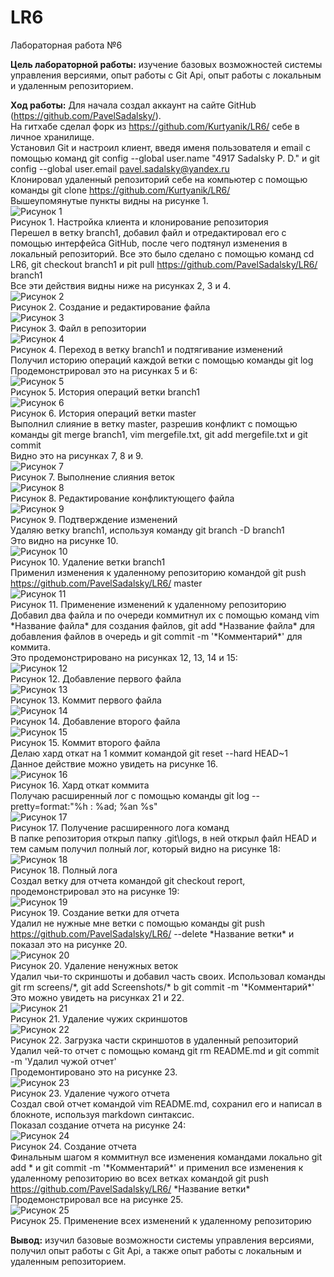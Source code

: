 # LR6
Лабораторная работа №6

**Цель лабораторной работы:** изучение базовых возможностей системы
управления версиями, опыт работы с Git Api, опыт работы с локальным и
удаленным репозиторием.

**Ход работы:**
Для начала создал аккаунт на сайте GitHub (https://github.com/PavelSadalsky/).<br>
На гитхабе сделал форк из https://github.com/Kurtyanik/LR6/ себе в личное хранилище.<br>
Установил Git и настроил клиент, введя именя пользователя и email с помощью команд git config --global user.name "4917 Sadalsky P. D." и git config --global user.email pavel.sadalsky@yandex.ru<br>
Клонировал удаленный репозиторий себе на компьютер с помощью команды git clone https://github.com/Kurtyanik/LR6/<br>
Вышеупомянутые пункты видны на рисунке 1.<br>
	![Рисунок 1](/Screenshots/1.png)<br>
	Рисунок 1. Настройка клиента и клонирование репозитория<br>
Перешел в ветку branch1, добавил файл и отредактировал его с помощью интерфейса GitHub, после чего подтянул изменения в локальный репозиторий. Все это было сделано с помощью команд cd LR6, git checkout branch1 и pit pull https://github.com/PavelSadalsky/LR6/ branch1<br>
Все эти действия видны ниже на рисунках 2, 3 и 4.<br>
	![Рисунок 2](/Screenshots/2.png)<br>
        Рисунок 2. Создание и редактирование файла<br>
	![Рисунок 3](/Screenshots/3.png)<br>
        Рисунок 3. Файл в репозитории<br>
	![Рисунок 4](/Screenshots/4.png)<br>
        Рисунок 4. Переход в ветку branch1 и подтягивание изменений<br>
Получил историю операций каждой ветки с помощью команды git log<br>
Продемонстрировал это на рисунках 5 и 6:<br>
	![Рисунок 5](/Screenshots/5.png)<br>
        Рисунок 5. История операций ветки branch1<br>
	![Рисунок 6](/Screenshots/6.png)<br>
        Рисунок 6. История операций ветки master<br>
Выполнил слияние в ветку master, разрешив конфликт с помощью команды git merge branch1, vim mergefile.txt, git add mergefile.txt и git commit<br>
Видно это на рисунках 7, 8 и 9.<br>
	![Рисунок 7](/Screenshots/7.png)<br>
        Рисунок 7. Выполнение слияния веток<br>
	![Рисунок 8](/Screenshots/8.png)<br>
        Рисунок 8. Редактирование конфликтующего файла<br>
	![Рисунок 9](/Screenshots/9.png)<br>
        Рисунок 9. Подтверждение изменений<br>
Удаляю ветку branch1, используя команду git branch -D branch1<br>
Это видно на рисунке 10.<br>
	![Рисунок 10](/Screenshots/10.png)<br>
        Рисунок 10. Удаление ветки branch1<br>
Применил изменения к удаленному репозиторию командой git push https://github.com/PavelSadalsky/LR6/ master<br>
	![Рисунок 11](/Screenshots/11.png)<br>
        Рисунок 11. Применение изменений к удаленному репозиторию<br>
Добавил два файла и по очереди коммитнул их с помощью команд vim \*Название файла\* для создания файлов, git add \*Название файла\* для добавления файлов в очередь и git commit -m '\*Комментарий\*' для коммита.<br>
Это продемонстрировано на рисунках 12, 13, 14 и 15:<br>
	![Рисунок 12](/Screenshots/12.png)<br>
        Рисунок 12. Добавление первого файла<br>
	![Рисунок 13](/Screenshots/13.png)<br>
        Рисунок 13. Коммит первого файла<br>
	![Рисунок 14](/Screenshots/14.png)<br>
        Рисунок 14. Добавление второго файла<br>
	![Рисунок 15](/Screenshots/15.png)<br>
        Рисунок 15. Коммит второго файла<br>
Делаю хард откат на 1 коммит командой git reset --hard HEAD~1<br>
Данное действие можно увидеть на рисунке 16.<br>
	![Рисунок 16](/Screenshots/16.png)<br>
        Рисунок 16. Хард откат коммита<br>
Получаю расширенный лог с помощью команды git log --pretty=format:"%h : %ad; %an %s"<br>
	![Рисунок 17](/Screenshots/17.png)<br>
        Рисунок 17. Получение расширенного лога команд<br>
В папке репозитория открыл папку .git\logs, в ней открыл файл HEAD и тем самым получил полный лог, который видно на рисунке 18:<br>
	![Рисунок 18](/Screenshots/18.png)<br>
        Рисунок 18. Полный лога<br>
Создал ветку для отчета командой git checkout report, продемонстрировал это на рисунке 19:<br>
	![Рисунок 19](/Screenshots/19.png)<br>
        Рисунок 19. Создание ветки для отчета<br>
Удалил не нужные мне ветки с помощью команды git push https://github.com/PavelSadalsky/LR6/ --delete \*Название ветки\* и показал это на рисунке 20.<br>
	![Рисунок 20](/Screenshots/20.png)<br>
        Рисунок 20. Удаление ненужных веток<br>
Удалил чьи-то скриншоты и добавил часть своих. Использовал команды git rm screens/\*, git add Screenshots/\* b git commit -m '\*Комментарий\*'<br>
Это можно увидеть на рисунках 21 и 22.<br>
	![Рисунок 21](/Screenshots/21.png)<br>
        Рисунок 21. Удаление чужих скриншотов<br>
	![Рисунок 22](/Screenshots/22.png)<br>
        Рисунок 22. Загрузка части скриншотов в удаленный репозиторий<br>
Удалил чей-то отчет с помощью команд git rm README.md и git commit -m 'Удалил чужой отчет'<br>
Продемонтировано это на рисунке 23.<br>
	![Рисунок 23](/Screenshots/23.png)<br>
        Рисунок 23. Удаление чужого отчета<br>
Создал свой отчет командой vim README.md, сохранил его и написал в блокноте, используя markdown синтаксис.<br>
Показал создание отчета на рисунке 24:<br>
	![Рисунок 24](/Screenshots/24.png)<br>
        Рисунок 24. Создание отчета<br>
Финальным шагом я коммитнул все изменения командами локально git add \* и git commit -m '\*Комментарий\*' и применил все изменения к удаленному репозиторию во всех ветках командой git push https://github.com/PavelSadalsky/LR6/ \*Название ветки\*<br>
Продемонстрировал все на рисунке 25.<br>
	![Рисунок 25](/Screenshots/25.png)<br>
        Рисунок 25. Применение всех изменений к удаленному репозиторию<br>

**Вывод:** изучил базовые возможности системы управления версиями, получил опыт работы с Git Api, а также опыт работы с локальным и удаленным репозиторием.

